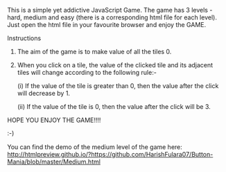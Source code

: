 This is a simple yet addictive JavaScript Game. The game has 3 levels - hard, medium and easy (there is a corresponding html file for each level). Just open the html file in your favourite browser and enjoy the GAME. 

Instructions

1. The aim of the game is to make value of all the tiles 0.
2. When you click on a tile, the value of the clicked tile and its adjacent tiles will change according to the following rule:-
	
	(i) If the value of the tile is greater than 0, then the value after the click will decrease by 1.

	(ii) If the value of the tile is 0, then the value after the click will be 3.


HOPE YOU ENJOY THE GAME!!!!

:-)


You can find the demo of the medium level of the game here: http://htmlpreview.github.io/?https://github.com/HarishFulara07/Button-Mania/blob/master/Medium.html
